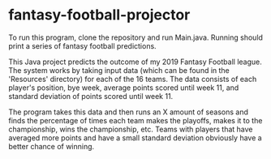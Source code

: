 # fantasy-football-projector

To run this program, clone the repository and run Main.java.  Running should print a series of fantasy football predictions.

This Java project predicts the outcome of my 2019 Fantasy Football league. The system works by taking input data (which can be found in the 'Resources' directory) for each of the 16 teams.  The data consists of each player's position, bye week, average points scored until week 11, and standard deviation of points scored until week 11. 

The program takes this data and then runs an X amount of seasons and finds the percentage of times each team makes the playoffs, makes it to the championship, wins the championship, etc. Teams with players that have averaged more points and have a small standard deviation obviously have a better chance of winning. 
